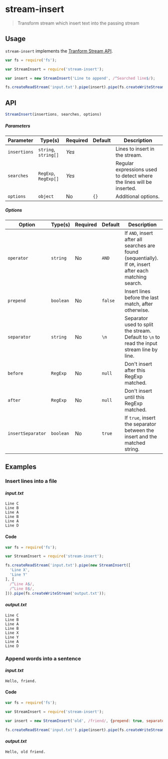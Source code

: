 # stream-insert

> Transform stream which insert text into the passing stream

## Usage

`stream-insert` implements the [Tranform Stream API](https://nodejs.org/api/stream.html#stream_implementing_a_transform_stream).

```js
var fs = require('fs');

var StreamInsert = require('stream-insert');

var insert = new StreamInsert('Line to append', /^Searched line$/);

fs.createReadStream('input.txt').pipe(insert).pipe(fs.createWriteStream('output.txt'));
```

## API

```js
StreamInsert(insertions, searches, options)
```

##### Parameters

| Parameter    | Type(s)              | Required | Default | Description                                                                                |
| ------------ | -------------------- | -------- | ------- | ------------------------------------------------------------------------------------------ |
| `insertions` | `string`, `string[]` | *Yes*    |         | Lines to insert in the stream.                                                             |
| `searches`   | `RegExp`, `RegExp[]` | *Yes*    |         | Regular expressions used to detect where the lines will be inserted.                       |
| `options`    | `object`             | No       | `{}`    | Additional options.                                                                        |

##### Options

| Option             | Type(s)   | Required | Default | Description                                                                                               |
| ------------------ | --------- | -------- | ------- | --------------------------------------------------------------------------------------------------------- |
| `operator`         | `string`  | No       | `AND`   | If `AND`, insert after all searches are found (sequentially). If `OR`, insert after each matching search. |
| `prepend`          | `boolean` | No       | `false` | Insert lines before the last match, after otherwise.                                                      |
| `separator`        | `string`  | No       | `\n`    | Separator used to split the stream. Default to `\n` to read the input stream line by line.                |
| `before`           | `RegExp`  | No       | `null`  | Don't insert after this RegExp matched.                                                                   |
| `after`            | `RegExp`  | No       | `null`  | Don't insert until this RegExp matched.                                                                   |
| `insertSeparator`  | `boolean` | No       | `true`  | If `true`, insert the separator between the insert and the matched string.                                |

## Examples

### Insert lines into a file

#### _input.txt_

```
Line C
Line B
Line A
Line B
Line A
Line D
```

#### Code

```js
var fs = require('fs');

var StreamInsert = require('stream-insert');

fs.createReadStream('input.txt').pipe(new StreamInsert([
  'Line X',
  'Line Y'
], [
  /^Line A$/,
  /^Line B$/,
])).pipe(fs.createWriteStream('output.txt'));
```

#### _output.txt_

```
Line C
Line B
Line A
Line B
Line X
Line Y
Line A
Line D
```

### Append words into a sentence

#### _input.txt_

```
Hello, friend.
```

#### Code

```js
var fs = require('fs');

var StreamInsert = require('stream-insert');

var insert = new StreamInsert('old', /friend/, {prepend: true, separator: ' '});

fs.createReadStream('input.txt').pipe(insert).pipe(fs.createWriteStream('output.txt'));
```

#### _output.txt_

```
Hello, old friend.
```
